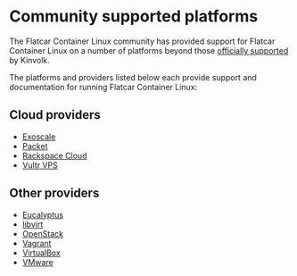 # Community supported platforms

The Flatcar Container Linux community has provided support for Flatcar Container Linux on a number of platforms beyond those [officially supported][official-support] by Kinvolk.

The platforms and providers listed below each provide support and documentation for running Flatcar Container Linux:

## Cloud providers

* [Exoscale][exoscale]
* [Packet][packet]
* [Rackspace Cloud][rackspace]
* [Vultr VPS][vultr]

## Other providers

* [Eucalyptus][eucalyptus]
* [libvirt][libvirt]
* [OpenStack][openstack]
* [Vagrant][vagrant]
* [VirtualBox][virtualbox]
* [VMware][vmware]


[exoscale]: booting-on-exoscale.md
[openstack]: booting-on-openstack.md
[packet]: booting-on-packet.md
[rackspace]: booting-on-rackspace.md
[vultr]: booting-on-vultr.md
[eucalyptus]: booting-on-eucalyptus.md
[libvirt]: booting-with-libvirt.md
[vagrant]: booting-on-vagrant.md
[virtualbox]: booting-on-virtualbox.md
[vmware]: booting-on-vmware.md
[official-support]: https://docs.flatcar-linux.org/
